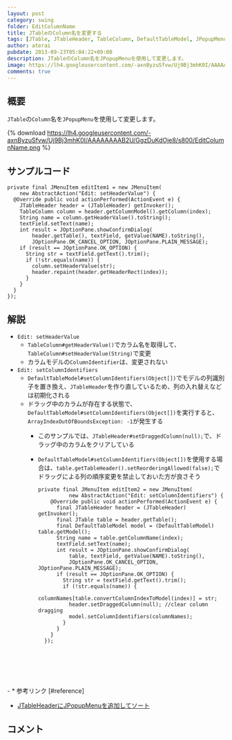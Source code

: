 ```yaml
---
layout: post
category: swing
folder: EditColumnName
title: JTableのColumn名を変更する
tags: [JTable, JTableHeader, TableColumn, DefaultTableModel, JPopupMenu]
author: aterai
pubdate: 2013-09-23T05:04:22+09:00
description: JTableのColumn名をJPopupMenuを使用して変更します。
image: https://lh4.googleusercontent.com/-axnByzuSfvw/Uj9Bj3mhK0I/AAAAAAAAB2U/GgzDuKdOje8/s800/EditColumnName.png
comments: true
---
```

## 概要
`JTable`の`Column`名を`JPopupMenu`を使用して変更します。

{% download https://lh4.googleusercontent.com/-axnByzuSfvw/Uj9Bj3mhK0I/AAAAAAAAB2U/GgzDuKdOje8/s800/EditColumnName.png %}

## サンプルコード
<pre class="prettyprint"><code>private final JMenuItem editItem1 = new JMenuItem(
    new AbstractAction("Edit: setHeaderValue") {
  @Override public void actionPerformed(ActionEvent e) {
    JTableHeader header = (JTableHeader) getInvoker();
    TableColumn column = header.getColumnModel().getColumn(index);
    String name = column.getHeaderValue().toString();
    textField.setText(name);
    int result = JOptionPane.showConfirmDialog(
        header.getTable(), textField, getValue(NAME).toString(),
        JOptionPane.OK_CANCEL_OPTION, JOptionPane.PLAIN_MESSAGE);
    if (result == JOptionPane.OK_OPTION) {
      String str = textField.getText().trim();
      if (!str.equals(name)) {
        column.setHeaderValue(str);
        header.repaint(header.getHeaderRect(index));
      }
    }
  }
});
</code></pre>

## 解説
- `Edit: setHeaderValue`
    - `TableColumn#getHeaderValue()`でカラム名を取得して、`TableColumn#setHeaderValue(String)`で変更
    - カラムモデルの`ColumnIdentifier`は、変更されない
- `Edit: setColumnIdentifiers`
    - `DefaultTableModel#setColumnIdentifiers(Object[])`でモデルの列識別子を置き換え、`JTableHeader`を作り直しているため、列の入れ替えなどは初期化される
    - ドラッグ中のカラムが存在する状態で、`DefaultTableModel#setColumnIdentifiers(Object[])`を実行すると、`ArrayIndexOutOfBoundsException: -1`が発生する
        - このサンプルでは、`JTableHeader#setDraggedColumn(null);`で、ドラッグ中のカラムをクリアしている
        - `DefaultTableModel#setColumnIdentifiers(Object[])`を使用する場合は、`table.getTableHeader().setReorderingAllowed(false);`でドラッグによる列の順序変更を禁止しておいた方が良さそう
            
            <pre class="prettyprint"><code>private final JMenuItem editItem2 = new JMenuItem(
                    new AbstractAction("Edit: setColumnIdentifiers") {
              @Override public void actionPerformed(ActionEvent e) {
                final JTableHeader header = (JTableHeader) getInvoker();
                final JTable table = header.getTable();
                final DefaultTableModel model = (DefaultTableModel) table.getModel();
                String name = table.getColumnName(index);
                textField.setText(name);
                int result = JOptionPane.showConfirmDialog(
                    table, textField, getValue(NAME).toString(),
                    JOptionPane.OK_CANCEL_OPTION, JOptionPane.PLAIN_MESSAGE);
                if (result == JOptionPane.OK_OPTION) {
                  String str = textField.getText().trim();
                  if (!str.equals(name)) {
                    columnNames[table.convertColumnIndexToModel(index)] = str;
                    header.setDraggedColumn(null); //clear column dragging
                    model.setColumnIdentifiers(columnNames);
                  }
                }
              }
            });
</code></pre>
        - * 参考リンク [#reference]
- [JTableHeaderにJPopupMenuを追加してソート](http://ateraimemo.com/Swing/RowSorterPopupMenu.html)

<!-- dummy comment line for breaking list -->

## コメント
